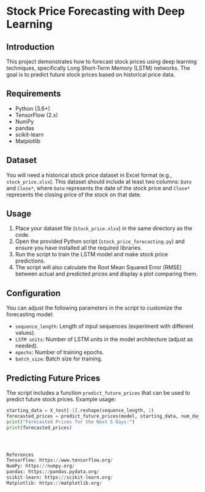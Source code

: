 # Stock Price Forecasting with Deep Learning

## Introduction
This project demonstrates how to forecast stock prices using deep learning techniques, specifically Long Short-Term Memory (LSTM) networks. The goal is to predict future stock prices based on historical price data.

## Requirements
- Python (3.6+)
- TensorFlow (2.x)
- NumPy
- pandas
- scikit-learn
- Matplotlib

## Dataset
You will need a historical stock price dataset in Excel format (e.g., `stock_price.xlsx`). This dataset should include at least two columns: `Date` and `Close*`, where `Date` represents the date of the stock price and `Close*` represents the closing price of the stock on that date.

## Usage
1. Place your dataset file (`stock_price.xlsx`) in the same directory as the code.
2. Open the provided Python script (`stock_price_forecasting.py`) and ensure you have installed all the required libraries.
3. Run the script to train the LSTM model and make stock price predictions.
4. The script will also calculate the Root Mean Squared Error (RMSE) between actual and predicted prices and display a plot comparing them.

## Configuration
You can adjust the following parameters in the script to customize the forecasting model:
- `sequence_length`: Length of input sequences (experiment with different values).
- `LSTM units`: Number of LSTM units in the model architecture (adjust as needed).
- `epochs`: Number of training epochs.
- `batch_size`: Batch size for training.

## Predicting Future Prices
The script includes a function `predict_future_prices` that can be used to predict future stock prices. Example usage:
```python
starting_data = X_test[-1].reshape(sequence_length, 1)
forecasted_prices = predict_future_prices(model, starting_data, num_days=5)
print("Forecasted Prices for the Next 5 Days:")
print(forecasted_prices)




References
TensorFlow: https://www.tensorflow.org/
NumPy: https://numpy.org/
pandas: https://pandas.pydata.org/
scikit-learn: https://scikit-learn.org/
Matplotlib: https://matplotlib.org/